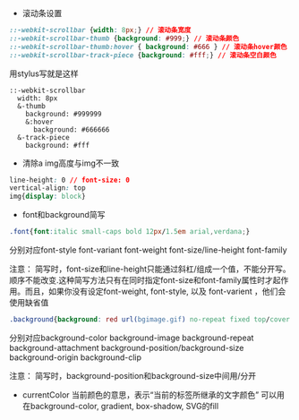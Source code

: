 * 滚动条设置

```css
::-webkit-scrollbar {width: 8px;} // 滚动条宽度
::-webkit-scrollbar-thumb {background: #999;} // 滚动条颜色
::-webkit-scrollbar-thumb:hover { background: #666 } // 滚动条hover颜色
::-webkit-scrollbar-track-piece {background: #fff;} // 滚动条空白颜色
```

  用stylus写就是这样

```stylus
::-webkit-scrollbar
  width: 8px
  &-thumb
    background: #999999
    &:hover
      background: #666666
  &-track-piece
    background: #fff
```
    
* 清除a img高度与img不一致

```css
line-height: 0 // font-size: 0
vertical-align: top
img{display: block}
```

* font和background简写
```css
.font{font:italic small-caps bold 12px/1.5em arial,verdana;}
```
  分别对应font-style font-variant font-weight font-size/line-height font-family
  
  注意：
  简写时，font-size和line-height只能通过斜杠/组成一个值，不能分开写。
  顺序不能改变.这种简写方法只有在同时指定font-size和font-family属性时才起作用。而且，如果你没有设定font-weight, font-style, 以及 font-varient ，他们会使用缺省值
  
```css
.background{background: red url(bgimage.gif) no-repeat fixed top/cover content-box content-box;}
```
分别对应background-color background-image background-repeat background-attachment background-position/background-size background-origin background-clip
  
  注意：
  简写时，background-position和background-size中间用/分开

* currentColor
  当前颜色的意思，表示“当前的标签所继承的文字颜色”
  可以用在background-color, gradient, box-shadow, SVG的fill

